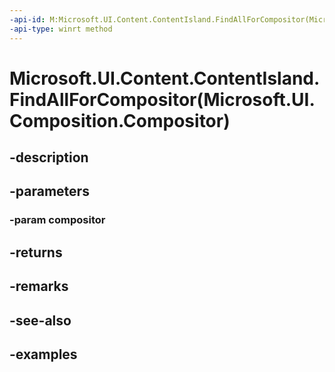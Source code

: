 ```yaml
---
-api-id: M:Microsoft.UI.Content.ContentIsland.FindAllForCompositor(Microsoft.UI.Composition.Compositor)
-api-type: winrt method
---
```


# Microsoft.UI.Content.ContentIsland.FindAllForCompositor(Microsoft.UI.Composition.Compositor)

<!--
public static Microsoft.UI.Content.ContentIsland[] FindAllForCompositor (Microsoft.UI.Composition.Compositor compositor);
-->


## -description

## -parameters

### -param compositor

## -returns

## -remarks

## -see-also

## -examples


